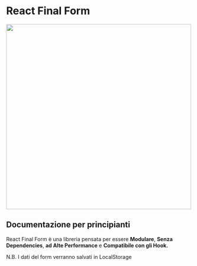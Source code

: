 <h1>React Final Form</h1>
<img src="https://final-form.org/rff-card.jpg" width="500px">
<h2>Documentazione per principianti</h2>
<p>React Final Form è una libreria pensata per essere <b>Modulare</b>, <b>Senza Dependencies</b>, <b>ad Alte Performance</b> e <b>Compatibile con gli Hook.</b>

<span>N.B. I dati del form verranno salvati in LocalStorage</span>